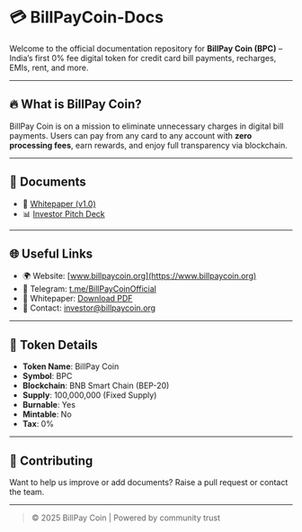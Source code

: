 # 💳 BillPayCoin-Docs

Welcome to the official documentation repository for **BillPay Coin (BPC)** – India’s first 0% fee digital token for credit card bill payments, recharges, EMIs, rent, and more.

---

## 🔥 What is BillPay Coin?

BillPay Coin is on a mission to eliminate unnecessary charges in digital bill payments. Users can pay from any card to any account with **zero processing fees**, earn rewards, and enjoy full transparency via blockchain.

---

## 📄 Documents

- 🔗 [Whitepaper (v1.0)](BillPay_Coin_Whitepaper_Final_v1.0.pdf)
- 📊 [Investor Pitch Deck](BillPayCoin_Investor_PitchDeck.pdf)

---

## 🌐 Useful Links

- 🌍 Website: [www.billpaycoin.org](https://www.billpaycoin.org)
- 📢 Telegram: [t.me/BillPayCoinOfficial](https://t.me/BillPayCoinOfficial)
- 🧾 Whitepaper: [Download PDF](BillPay_Coin_Whitepaper_Final_v1.0.pdf)
- 📧 Contact: [investor@billpaycoin.org](mailto:investor@billpaycoin.org)

---

## 🔐 Token Details

- **Token Name**: BillPay Coin  
- **Symbol**: BPC  
- **Blockchain**: BNB Smart Chain (BEP-20)  
- **Supply**: 100,000,000 (Fixed Supply)  
- **Burnable**: Yes  
- **Mintable**: No  
- **Tax**: 0%  

---

## 🤝 Contributing

Want to help us improve or add documents? Raise a pull request or contact the team.

---

> © 2025 BillPay Coin | Powered by community trust
